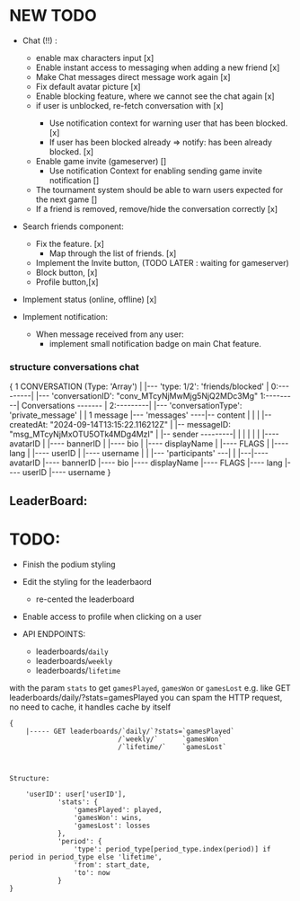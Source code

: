 # NEW TODO

- Chat (!!) :
	- enable max characters input [x]
	- Enable instant access to messaging when adding a new friend [x]
	- Make Chat messages direct message work again [x]
	- Fix default avatar picture [x]
	- Enable blocking feature, where we cannot see the chat again [x]
	- if user is unblocked, re-fetch conversation with <targetuser> [x]
		- Use notification context for warning user that <targetuser> has been blocked. [x]
		- If user has been blocked already => notify: <targetuser> has been already blocked. [x]
	- Enable game invite (gameserver) []
		- Use notification Context for enabling sending game invite notification []
	- The tournament system should be able to warn users expected for the next game []
	- If a friend is removed, remove/hide the conversation correctly [x]

- Search friends component:
	- Fix the feature. [x]
		- Map through the list of friends. [x]
	- Implement the Invite button, (TODO LATER : waiting for gameserver)
	- Block button, [x]
	- Profile button,[x]

- Implement status (online, offline) [x]

- Implement notification:
	- When message received from any user:
		- implement small notification badge on main Chat feature.

### structure conversations chat

{
									1 CONVERSATION (Type: 'Array')
									   |
									   |--- 'type: 1/2': 'friends/blocked'
									   |
	0:---------|                       |--- 'conversationID': "conv_MTcyNjMwMjg5NjQ2MDc3Mg"
	1:---------| Conversations ------- |
	2:---------|                       |--- 'conversationType': 'private_message'
	                                   |
									   |                  1 message
									   |--- 'messages' ----|-- content
								       |                   |
								       |                   |-- createdAt: "2024-09-14T13:15:22.116212Z"
								       |                   |-- messageID: "msg_MTcyNjMxOTU5OTk4MDg4MzI"
								       |                   |-- sender ---------|
								       |				                       |
								       |									   |
								       |									   |---- avatarID
								       |									   |---- bannerID
								       |									   |---- bio
								       |									   |---- displayName
								       |									   |---- FLAGS
								       |									   |---- lang
								       |									   |---- userID
								       |									   |---- username
									   |
									   |
									   |--- 'participants' ---|
									                          |
															  |---|---- avatarID
								        						  |---- bannerID
								        					      |---- bio
								        					      |---- displayName
								        					      |---- FLAGS
								        						  |---- lang
								        						  |---- userID
								        						  |---- username
}




## LeaderBoard:

# TODO:

- Finish the podium styling
- Edit the styling for the leaderbaord
	- re-cented the leaderboard
- Enable access to profile when clicking on a user

- API ENDPOINTS:
	- leaderboards/`daily`
	- leaderboards/`weekly`
	- leaderboards/`lifetime`

with the param `stats` to get `gamesPlayed`, `gamesWon` or `gamesLost`
e.g. like GET leaderboards/daily/?stats=gamesPlayed
you can spam the HTTP request, no need to cache, it handles cache by itself

```
{
	|----- GET leaderboards/`daily/`?stats=`gamesPlayed`
						   /`weekly/`      `gamesWon`
						   /`lifetime/`    `gamesLost`



Structure:

	'userID': user['userID'],
			'stats': {
				'gamesPlayed': played,
				'gamesWon': wins,
				'gamesLost': losses
			},
			'period': {
				'type': period_type[period_type.index(period)] if period in period_type else 'lifetime',
				'from': start_date,
				'to': now
			}
}
```
